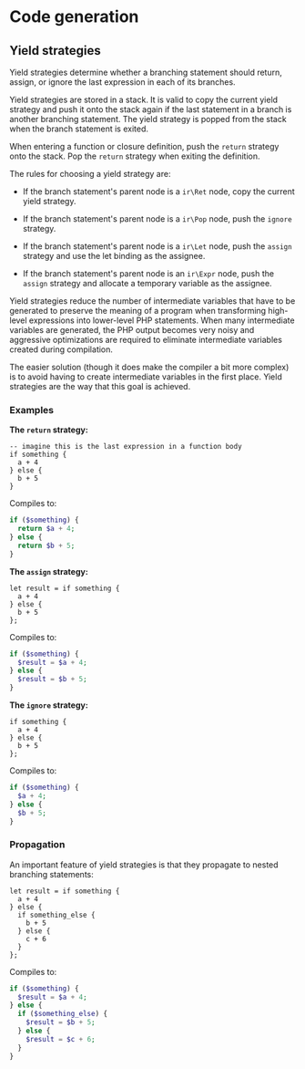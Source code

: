 # Code generation

## Yield strategies

Yield strategies determine whether a branching statement should return, assign,
or ignore the last expression in each of its branches.

Yield strategies are stored in a stack. It is valid to copy the current yield
strategy and push it onto the stack again if the last statement in a branch is
another branching statement. The yield strategy is popped from the stack when
the branch statement is exited.

When entering a function or closure definition, push the `return` strategy onto
the stack. Pop the `return` strategy when exiting the definition.

The rules for choosing a yield strategy are:

- If the branch statement's parent node is a `ir\Ret` node, copy the current
  yield strategy.

- If the branch statement's parent node is a `ir\Pop` node, push the `ignore`
  strategy.

- If the branch statement's parent node is a `ir\Let` node, push the `assign`
  strategy and use the let binding as the assignee.

- If the branch statement's parent node is an `ir\Expr` node, push the `assign`
  strategy and allocate a temporary variable as the assignee.

Yield strategies reduce the number of intermediate variables that have to be
generated to preserve the meaning of a program when transforming high-level
expressions into lower-level PHP statements. When many intermediate variables
are generated, the PHP output becomes very noisy and aggressive optimizations
are required to eliminate intermediate variables created during compilation.

The easier solution (though it does make the compiler a bit more complex) is to
avoid having to create intermediate variables in the first place. Yield
strategies are the way that this goal is achieved.

### Examples

**The `return` strategy:**

```text
-- imagine this is the last expression in a function body
if something {
  a + 4
} else {
  b + 5
}
```

Compiles to:

```php
if ($something) {
  return $a + 4;
} else {
  return $b + 5;
}
```

**The `assign` strategy:**

```text
let result = if something {
  a + 4
} else {
  b + 5
};
```

Compiles to:

```php
if ($something) {
  $result = $a + 4;
} else {
  $result = $b + 5;
}
```

**The `ignore` strategy:**

```text
if something {
  a + 4
} else {
  b + 5
};
```

Compiles to:

```php
if ($something) {
  $a + 4;
} else {
  $b + 5;
}
```

### Propagation

An important feature of yield strategies is that they propagate to nested
branching statements:

```text
let result = if something {
  a + 4
} else {
  if something_else {
    b + 5
  } else {
    c + 6
  }
};
```

Compiles to:

```php
if ($something) {
  $result = $a + 4;
} else {
  if ($something_else) {
    $result = $b + 5;
  } else {
    $result = $c + 6;
  }
}
```

